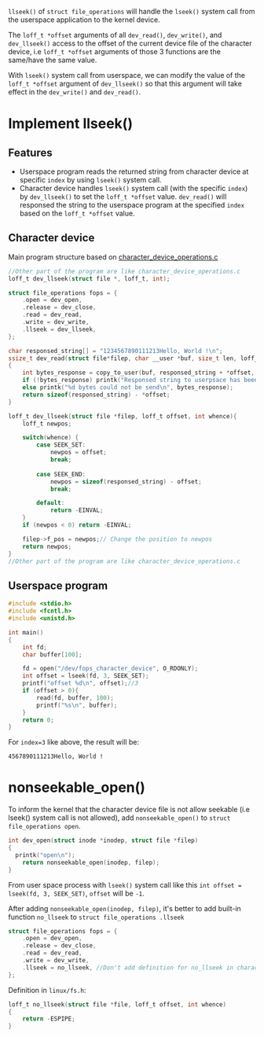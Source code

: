 ``llseek()`` of ``struct file_operations`` will handle the ``lseek()`` system call from the userspace application to the kernel device.

The ``loff_t *offset`` arguments of all ``dev_read()``, ``dev_write()``, and ``dev_llseek()`` access to the offset of the current device file of the character device, i.e ``loff_t *offset`` arguments of those 3 functions are the same/have the same value.

With ``lseek()`` system call from userspace, we can modify the value of the ``loff_t *offset`` argument of ``dev_llseek()`` so that this argument will take effect in the ``dev_write()`` and ``dev_read()``.

# Implement llseek()

## Features

* Userspace program reads the returned string from character device at specific ``index`` by using ``lseek()`` system call.
* Character device handles ``lseek()`` system call (with the specific ``index``) by ``dev_llseek()`` to set the ``loff_t *offset`` value. ``dev_read()`` will responsed the string to the userspace program at the specified ``index`` based on the ``loff_t *offset`` value.

## Character device

Main program structure based on [character_device_operations.c](../Character%20device%20operations/Basic%20operations/character_device_operations.c)

```c
//Other part of the program are like character_device_operations.c
loff_t dev_llseek(struct file *, loff_t, int);

struct file_operations fops = {
	.open = dev_open,
	.release = dev_close,
	.read = dev_read,
	.write = dev_write,
	.llseek = dev_llseek,
};

char responsed_string[] = "1234567890111213Hello, World !\n";
ssize_t dev_read(struct file*filep, char __user *buf, size_t len, loff_t *offset)
{
	int bytes_response = copy_to_user(buf, responsed_string + *offset, sizeof(responsed_string) - *offset);
	if (!bytes_response) printk("Responsed string to userpsace has been sent\n");
	else printk("%d bytes could not be send\n", bytes_response);
	return sizeof(responsed_string) - *offset;
}

loff_t dev_llseek(struct file *filep, loff_t offset, int whence){
	loff_t newpos;

    switch(whence) {
        case SEEK_SET:
            newpos = offset;
            break;
    
        case SEEK_END:
            newpos = sizeof(responsed_string) - offset;
            break;

        default:
            return -EINVAL;
    }
    if (newpos < 0) return -EINVAL;

    filep->f_pos = newpos;// Change the position to newpos
    return newpos;
}
//Other part of the program are like character_device_operations.c
```

## Userspace program

```c
#include <stdio.h> 
#include <fcntl.h> 
#include <unistd.h> 

int main() 
{ 
    int fd;
    char buffer[100];

    fd = open("/dev/fops_character_device", O_RDONLY);
    int offset = lseek(fd, 3, SEEK_SET);
    printf("offset %d\n", offset);//3
    if (offset > 0){
        read(fd, buffer, 100);
        printf("%s\n", buffer);
    }
    return 0; 
}
```
For ``index=3`` like above, the result will be:

```
4567890111213Hello, World !
```
# nonseekable_open()

To inform the kernel that the character device file is not allow seekable (i.e lseek() system call is not allowed), add ``nonseekable_open()`` to ``struct file_operations open``.

```c
int dev_open(struct inode *inodep, struct file *filep)
{
  printk("open\n");
	return nonseekable_open(inodep, filep);
}
```
From user space process with ``lseek()`` system call like this ``int offset = lseek(fd, 3, SEEK_SET)``, ``offset`` will be ``-1``.

After adding ``nonseekable_open(inodep, filep)``, it's better to add built-in function ``no_llseek`` to ``struct file_operations .llseek``

```c
struct file_operations fops = {
	.open = dev_open,
	.release = dev_close,
	.read = dev_read,
	.write = dev_write,
	.llseek = no_llseek, //Don't add definition for no_llseek in character_device program as it's a built-in function defined in linux/fs.h
};
```
Definition in ``linux/fs.h``:

```c
loff_t no_llseek(struct file *file, loff_t offset, int whence)
{
	return -ESPIPE;
}
```